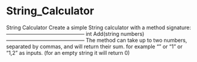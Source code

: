 # String_Calculator
String Calculator  Create a simple String calculator with a method signature: ——————————————— int Add(string numbers) ——————————————— The method can take up to two numbers, separated by commas, and will return their sum.  for example “” or “1” or “1,2” as inputs. (for an empty string it will return 0)

